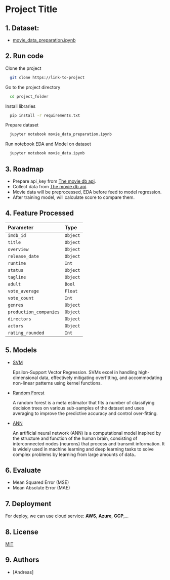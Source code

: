 # Project Title

## 1. Dataset:
* [movie_data_preparation.ipynb](./movie_data.ipynb)

## 2. Run code

Clone the project

```bash
  git clone https://link-to-project
```

Go to the project directory

```bash
  cd project_folder
```

Install libraries

```bash
  pip install -r requirements.txt
```

Prepare dataset

```bash
  jupyter notebook movie_data_preparation.ipynb
```

Run notebook EDA and Model on dataset

```bash
  jupyter notebook movie_data.ipynb
```

## 3. Roadmap
- Prepare api_key from [The movie db api](https://api.themoviedb.org).
- Collect data from [The movie db api](https://api.themoviedb.org).
- Movie data will be preprocessed, EDA before feed to model regression.
- After training model, will calculate score to compare them.

## 4. Feature Processed
| Parameter       | Type     |
|:----------------|:---------|
| `imdb_id`      | `Object` |
| `title`      | `Object` |
| `overview`   | `Object` |
| `release_date`      | `Object` |
| `runtime`   | `Int`    |
| `status` | `Object` |
| `tagline`    | `Object` |
| `adult`    | `Bool`   |
| `vote_average`  | `Float`  |
| `vote_count`  | `Int`    |
| `genres`   | `Object` |
| `production_companies`   | `Object` |
| `directors`   | `Object` |
| `actors`   | `Object` |
| `rating_rounded`      | `Int`    |


## 5. Models
- [SVM](https://scikit-learn.org/stable/modules/generated/sklearn.svm.SVR.html)

    Epsilon-Support Vector Regression. SVMs excel in handling high-dimensional data, effectively mitigating overfitting, and accommodating non-linear patterns using kernel functions.
- [Random Forest](https://scikit-learn.org/stable/modules/generated/sklearn.ensemble.RandomForestRegressor.html)

    A random forest is a meta estimator that fits a number of classifying decision trees on various sub-samples of the dataset and uses averaging to improve the predictive accuracy and control over-fitting.
- [ANN]()

  An artificial neural network (ANN) is a computational model inspired by the structure and function of the human brain, consisting of interconnected nodes (neurons) that process and transmit information. It is widely used in machine learning and deep learning tasks to solve complex problems by learning from large amounts of data..

## 6. Evaluate
- Mean Squared Error (MSE)
- Mean Absolute Error (MAE)

## 7. Deployment
For deploy, we can use cloud service: **AWS**, **Azure**, **GCP**,...

## 8. License
[MIT](https://choosealicense.com/licenses/mit/)

## 9. Authors
- [Andreas]

